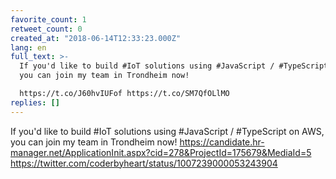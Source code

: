 ```yaml
---
favorite_count: 1
retweet_count: 0
created_at: "2018-06-14T12:33:23.000Z"
lang: en
full_text: >-
  If you'd like to build #IoT solutions using #JavaScript / #TypeScript on AWS,
  you can join my team in Trondheim now!

  https://t.co/J60hvIUFof https://t.co/SM7QfOLlMO
replies: []
---
```


If you'd like to build #IoT solutions using #JavaScript / #TypeScript on AWS,
you can join my team in Trondheim now!
<https://candidate.hr-manager.net/ApplicationInit.aspx?cid=278&ProjectId=175679&MediaId=5>
<https://twitter.com/coderbyheart/status/1007239000053243904>
